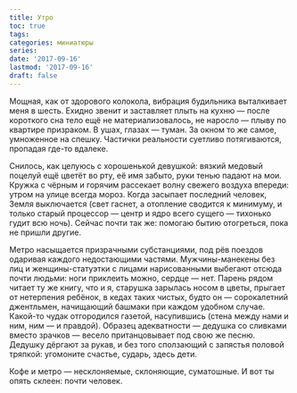 ```yaml
---
title: Утро
toc: true
tags:
categories: миниатюры
series:
date: '2017-09-16'
lastmod: '2017-09-16'
draft: false
---
```


Мощная, как от здорового колокола, вибрация будильника выталкивает меня в шесть. Ехидно звенит и заставляет плыть на кухню — после короткого сна тело ещё не материализовалось, не наросло — плыву по квартире призраком. В ушах, глазах — туман. За окном то же самое, умноженное на спешку. Частички реальности суетливо потягиваются, пропадая где-то вдалеке.

<!--more-->

Снилось, как целуюсь с хорошенькой девушкой: вязкий медовый поцелуй ещё цветёт во рту, её имя забыто, руки тенью падают на мои. Кружка с чёрным и горячим рассекает волну свежего воздуха впереди: утром на улице всегда мороз. Когда засыпает последний человек, Земля выключается (свет гаснет, а отопление сводится к минимуму, и только старый процессор — центр и ядро всего сущего — тихонько гудит всю ночь). Сейчас почти так же: помогаю бытию отогреться, пока не пришли другие.

Метро насыщается призрачными субстанциями, под рёв поездов одаривая каждого недостающими частями. Мужчины-манекены без лиц и женщины-статуэтки с лицами нарисованными выбегают отсюда почти людьми: ноги приклеить можно, сердце — нет. Парень рядом читает ту же книгу, что и я, старушка зарылась носом в цветы, прыгает от нетерпения ребёнок, в кедах таких чистых, будто он — сорокалетний джентльмен, начищающий башмаки при каждом удобном случае. Какой-то чудак отгородился газетой, насупившись (стена между нами и ним, ним — и правдой). Образец адекватности — дедушка со сливками вместо зрачков — весело пританцовывает под свою же песню. Дедушку дёргают за рукав, и без того сползающий с запястья половой тряпкой: угомоните счастье, сударь, здесь дети.

Кофе и метро — несклоняемые, склоняющие, суматошные. И вот ты опять склеен: почти человек.
